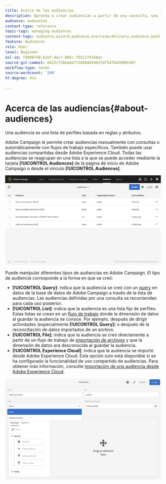 ```yaml
---
title: Acerca de las audiencias
description: Aprenda a crear audiencias a partir de una consulta, una lista o un archivo, y a importarlas desde Adobe Experience Cloud.
audience: audiences
content-type: reference
topic-tags: managing-audiences
context-tags: audience,wizard;audience,overview;delivery,audience,back
feature: Audiences
role: User
level: Beginner
exl-id: f99987d8-b1bf-4ec7-885c-fb511f4168ac
source-git-commit: 8412c728edabf72680ddfdb1fd7547442890150f
workflow-type: tm+mt
source-wordcount: '249'
ht-degree: 91%

---
```


# Acerca de las audiencias{#about-audiences}

Una audiencia es una lista de perfiles basada en reglas y atributos.

Adobe Campaign le permite crear audiencias manualmente con consultas o automáticamente con flujos de trabajo específicos. También puede usar audiencias compartidas desde Adobe Experience Cloud. Todas las audiencias se reagrupan en una lista a la que se puede acceder mediante la tarjeta **[!UICONTROL Audiences]** de la página de inicio de Adobe Campaign o desde el vínculo **[!UICONTROL Audiences]**.

![](assets/audience_1.png)

Puede manipular diferentes tipos de audiencias en Adobe Campaign. El tipo de audiencia corresponde a la forma en que se creó:

* **[!UICONTROL Query]**: indica que la audiencia se creó con un [query](../../automating/using/editing-queries.md#about-query-editor) en datos de la base de datos de Adobe Campaign a través de la lista de audiencias. Las audiencias definidas por una consulta se recomiendan para cada uso posterior.
* **[!UICONTROL List]**: indica que la audiencia es una lista fija de perfiles. Estas listas se crean en un [flujo de trabajo](../../automating/using/get-started-workflows.md) donde la dimensión de datos al guardar la audiencia se conoce. Por ejemplo, después de dirigir actividades (especialmente **[!UICONTROL Query]**) o después de la reconciliación de datos importados de un archivo.
* **[!UICONTROL File]**: indica que la audiencia se creó directamente a partir de un flujo de trabajo de [importación de archivos](../../automating/using/load-file.md) y que la dimensión de datos era desconocida al guardar la audiencia.
* **[!UICONTROL Experience Cloud]**: indica que la audiencia se importó desde Adobe Experience Cloud. Esta opción solo está disponible si se ha configurado la funcionalidad de uso compartido de audiencias. Para obtener más información, consulte [Importación de una audiencia desde Adobe Experience Cloud](../../integrating/using/sharing-audiences-with-audience-manager-or-people-core-service.md#importing-an-audience).

![](assets/audience_type_selection.png)
